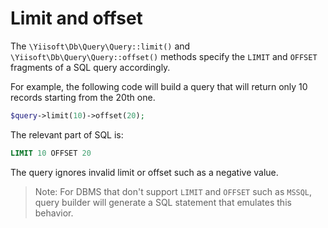 # Limit and offset

The `\Yiisoft\Db\Query\Query::limit()` and `\Yiisoft\Db\Query\Query::offset()` methods specify
the `LIMIT` and `OFFSET` fragments of a SQL query accordingly.

For example, the following code will build a query that will return only 10 records starting from the 20th one.

```php
$query->limit(10)->offset(20);
```

The relevant part of SQL is:

```sql
LIMIT 10 OFFSET 20
```

The query ignores invalid limit or offset such as a negative value.

> Note: For DBMS that don't support `LIMIT` and `OFFSET` such as `MSSQL`, query builder will generate a SQL 
> statement that emulates this behavior.
